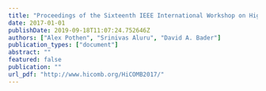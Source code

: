 ```yaml
---
title: "Proceedings of the Sixteenth IEEE International Workshop on High Performance Computational Biology (HiCOMB 2017), Orlando, FL, May 2017"
date: 2017-01-01
publishDate: 2019-09-18T11:07:24.752646Z
authors: ["Alex Pothen", "Srinivas Aluru", "David A. Bader"]
publication_types: ["document"]
abstract: ""
featured: false
publication: ""
url_pdf: "http://www.hicomb.org/HiCOMB2017/"
---
```


